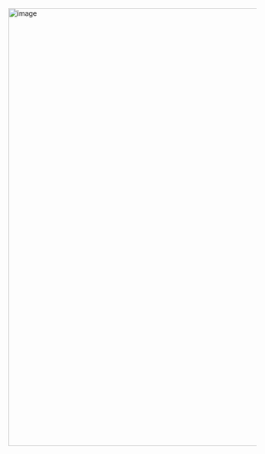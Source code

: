 <img width="889" alt="image" src="https://github.com/user-attachments/assets/fc1e97d1-b8ab-4650-a790-1d9c499fbedd">
